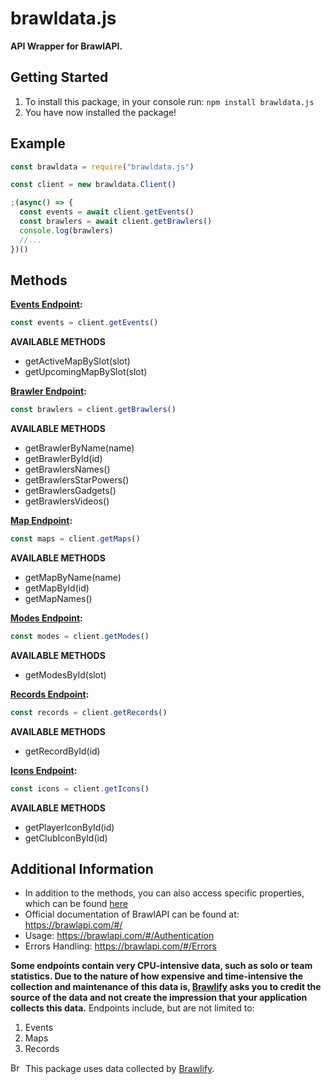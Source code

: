 # brawldata.js
**API Wrapper for BrawlAPI.**

## Getting Started
1. To install this package, in your console run: `npm install brawldata.js`
2. You have now installed the package!

## Example
```javascript
const brawldata = require("brawldata.js")

const client = new brawldata.Client()

;(async() => {
  const events = await client.getEvents()
  const brawlers = await client.getBrawlers()
  console.log(brawlers)
  //...
})()
```

##  Methods
**__[Events Endpoint](https://brawlapi.com/#/endpoints/events):__**
```javascript
const events = client.getEvents()
```
  **AVAILABLE METHODS**
  * getActiveMapBySlot(slot)
  * getUpcomingMapBySlot(slot)
  
**__[Brawler Endpoint](https://brawlapi.com/#/endpoints/brawlers):__**
```javascript
const brawlers = client.getBrawlers()
```
  **AVAILABLE METHODS**
  * getBrawlerByName(name)
  * getBrawlerById(id)
  * getBrawlersNames()
  * getBrawlersStarPowers()
  * getBrawlersGadgets()
  * getBrawlersVideos()
  
**__[Map Endpoint](https://brawlapi.com/#/endpoints/maps):__**
```javascript
const maps = client.getMaps()
```
  **AVAILABLE METHODS**
  * getMapByName(name)
  * getMapById(id)
  * getMapNames()
  
**__[Modes Endpoint](https://brawlapi.com/#/endpoints/gamemodes):__**
```javascript
const modes = client.getModes()
```
  **AVAILABLE METHODS**
  * getModesById(slot)
  
**__[Records Endpoint](https://brawlapi.com/#/endpoints/records):__**
```javascript
const records = client.getRecords()
```
  **AVAILABLE METHODS**
  * getRecordById(id)
  
**__[Icons Endpoint](https://brawlapi.com/#/endpoints/icons):__**
```javascript
const icons = client.getIcons()
```
  **AVAILABLE METHODS**
  * getPlayerIconById(id)
  * getClubIconById(id)

## Additional Information
* In addition to the methods, you can also access specific properties, which can be found [here](https://brawlapi.com/#/)
* Official documentation of BrawlAPI can be found at: https://brawlapi.com/#/
* Usage: https://brawlapi.com/#/Authentication
* Errors Handling: https://brawlapi.com/#/Errors

**__Some endpoints contain very CPU-intensive data, such as solo or team statistics. Due to the nature of how expensive and time-intensive the collection and maintenance of this data is, [Brawlify](https://brawlify.com/) asks you to credit the source of the data and not create the impression that your application collects this data.__**
Endpoints include, but are not limited to:
1. Events
2. Maps
3. Records

<img src="https://cdn.brawlify.com/front/Star.svg" height="15" width="20" alt="Brawlify"> This package uses data collected by [Brawlify](https://brawlify.com/).

